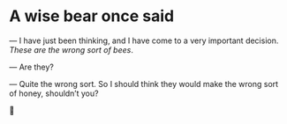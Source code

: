 # A wise bear once said

— I have just been thinking, and I have come to a very important decision. _These are the wrong sort of bees_.

— Are they?

— Quite the wrong sort. So I should think they would make the wrong sort of honey, shouldn’t you?

🍯
